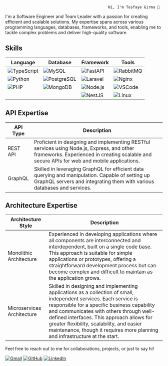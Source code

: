                                                   Hi, I'm Tesfaye Girma 👋

I'm a Software Engineer and Team Leader with a passion for creating efficient and scalable solutions. My expertise spans across various programming languages, databases, frameworks, and tools, enabling me to tackle complex problems and deliver high-quality software.

## Skills

| Language | Database | Framework | Tools |
| --- | --- | --- | --- |
| ![TypeScript](https://img.shields.io/badge/-TypeScript-3178C6?style=flat-square&logo=typescript&logoColor=white) | ![MySQL](https://img.shields.io/badge/-MySQL-4479A1?style=flat-square&logo=mysql&logoColor=white) | ![FastAPI](https://img.shields.io/badge/-FastAPI-009688?style=flat-square&logo=fastapi&logoColor=white) | ![RabbitMQ](https://img.shields.io/badge/-RabbitMQ-FF6600?style=flat-square&logo=rabbitmq&logoColor=white) |
| ![Python](https://img.shields.io/badge/-Python-3776AB?style=flat-square&logo=python&logoColor=white) | ![PostgreSQL](https://img.shields.io/badge/-PostgreSQL-4169E1?style=flat-square&logo=postgresql&logoColor=white) | ![Laravel](https://img.shields.io/badge/-Laravel-FF2D20?style=flat-square&logo=laravel&logoColor=white) | ![Nginx](https://img.shields.io/badge/-Nginx-269539?style=flat-square&logo=nginx&logoColor=white) |
| ![PHP](https://img.shields.io/badge/-PHP-777BB4?style=flat-square&logo=php&logoColor=white) | ![MongoDB](https://img.shields.io/badge/-MongoDB-47A248?style=flat-square&logo=mongodb&logoColor=white) | ![Node.js](https://img.shields.io/badge/-Node.js-339933?style=flat-square&logo=node.js&logoColor=white) | ![VSCode](https://img.shields.io/badge/-VSCode-007ACC?style=flat-square&logo=visual-studio-code&logoColor=white) |
| | | ![NestJS](https://img.shields.io/badge/-NestJS-E0234E?style=flat-square&logo=nestjs&logoColor=white) | ![Linux](https://img.shields.io/badge/-Linux-FCC624?style=flat-square&logo=linux&logoColor=black) | | ![Postman](https://img.shields.io/badge/-Postman-FF6C37?style=flat-square&logo=postman&logoColor=white) |

## API Expertise

| API Type | Description |
| --- | --- |
| REST API | Proficient in designing and implementing RESTful services using Node.js, Express, and other frameworks. Experienced in creating scalable and secure APIs for web and mobile applications. |
| GraphQL | Skilled in leveraging GraphQL for efficient data querying and manipulation. Capable of setting up GraphQL servers and integrating them with various databases and services. |

## Architecture Expertise

| Architecture Style | Description |
| --- | --- |
| Monolithic Architecture | Experienced in developing applications where all components are interconnected and interdependent, built on a single code base. This approach is suitable for simple applications or prototypes, offering a straightforward development process but can become complex and difficult to maintain as the application grows. |
| Microservices Architecture | Skilled in designing and implementing applications as a collection of small, independent services. Each service is responsible for a specific business capability and communicates with others through well-defined interfaces. This approach allows for greater flexibility, scalability, and easier maintenance, though it requires more planning and infrastructure at the start. |

Feel free to reach out to me for collaborations, projects, or just to say hi!

[![Gmail](https://img.shields.io/badge/Gmail-D14836?style=flat-square&logo=gmail&logoColor=white)](mailto:tesfayegirma360@gmail.com)
[![GitHub](https://img.shields.io/badge/GitHub-100000?style=flat-square&logo=github&logoColor=white)](https://github.com/tesfayegirma-github)
[![LinkedIn](https://img.shields.io/badge/LinkedIn-0077B5?style=flat-square&logo=linkedin&logoColor=white)](https://www.linkedin.com/in/tesfaye-girma-360/)
